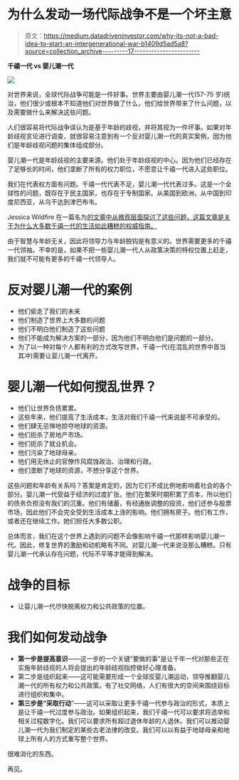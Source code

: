 # 为什么发动一场代际战争不是一个坏主意

> 原文：<https://medium.datadriveninvestor.com/why-its-not-a-bad-idea-to-start-an-intergenerational-war-b1409d5ad5a8?source=collection_archive---------17----------------------->

**千禧一代 vs 婴儿潮一代**

![](img/8c87c29b91fdd1e4bf72e6e8d4fce678.png)

对世界来说，全球代际战争可能是一件好事。世界主要由婴儿潮一代(57-75 岁)统治，他们很少或根本不知道他们对世界做了什么，他们给世界带来了什么问题，以及需要做什么来解决这些问题。

人们很容易将代际战争误认为是基于年龄的歧视，并将其视为一件坏事。如果对年龄歧视言论进行调查，就很容易注意到有一个反对婴儿潮一代的真实案例，因为他们是年龄歧视问题的集体组成部分。

婴儿潮一代是年龄歧视的主要来源。他们处于年龄歧视的中心。因为他们已经存在了足够长的时间，他们垄断了所有的权力职位，不愿意让千禧一代进入这些职位。

我们在代表权方面有问题。千禧一代代表不足，婴儿潮一代代表过多。这是一个全球性的问题，既存在于民主国家，也存在于专制国家。从美国到欧洲，从中国到印度尼西亚，从乌干达到津巴布韦。

Jessica Wildfire 在一篇名为[的文章中从微观层面探讨了这些问题，这篇文章是关于为什么大多数千禧一代的生活如此糟糕的权威指南。](https://medium.com/datadriveninvestor/the-definitive-guide-to-why-life-is-terrible-for-millennials-130104f8b2df)

由于智慧与年龄无关，因此将领导力与年龄脱钩是有意义的。世界需要更多的千禧一代领袖。不幸的是，如果不把一些婴儿潮一代人从政策决策的特权位置上赶走，我们就不可能有更多的千禧一代领导人。

# **反对婴儿潮一代的案例**

*   他们偷走了我们的未来
*   他们制造了世界上大多数的问题
*   他们不明白他们制造了这些问题
*   他们不能成为解决方案的一部分，因为他们不明白他们是问题的一部分。
*   为了以一种对每个人都有利的方式改写世界，千禧一代(在混乱的世界中首当其冲)需要让婴儿潮一代离开。

# **婴儿潮一代如何搅乱世界？**

*   他们让世界负债累累。
*   这些年来，他们提高了生活成本，生活对我们千禧一代来说是不可承受的。
*   他们肆无忌惮地掠夺地球的资源。
*   他们扼杀了房地产市场。
*   他们扼杀了就业机会。
*   他们污染了地球母亲。
*   他们用无休止的官僚作风腐蚀政治、治理和行政。
*   他们垄断了地球的资源，不想分享这个世界。

这些问题和年龄有关系吗？答案是肯定的，因为它们不成比例地影响着社会的各个部分。婴儿潮一代受益于经济的过度扩张。他们在繁荣时期积累了资本，所以他们的债务负担没有我们的沉重。他们有储蓄，有经通胀调整的投资，他们还参与股票市场，因此他们不会完全受到生活成本上涨的影响。他们拥有房子。他们有工作，或者还在继续工作。她们担任大多数公职。

总体而言，我们在这个世界上遇到的问题不会像影响千禧一代那样影响婴儿潮一代。因此，修复世界的激励和动机略有不同。对婴儿潮一代来说没那么糟糕。只有婴儿潮一代承认存在问题，代际不平等才能得到解决。

# **战争的目标**

*   让婴儿潮一代尽快脱离权力和公共政策的位置。

# **我们如何发动战争**

*   **第一步是提高意识**——这一步的一个关键“要做的事”是让千年一代对那些正在实施年龄歧视的人将会提出的年龄歧视指控做好心理准备。
*   第二步是组织起来——这可能需要形成一个全球反婴儿潮运动，领导推翻婴儿潮一代的所有权力和公共政策。有了社交网络，人们有很大的空间来围绕目标进行组织和集中。
*   **第三步是“采取行动**”——这可以采取让更多千禧一代参与政治的形式，本质上是让千禧一代过度参与政治。如果组织起来，我们千禧一代可以要求将选举和相关过程数字化。我们可以要求所有超过退休年龄的人退休。我们可以推动婴儿潮一代为我们制定的某些古老法律的改变。我们可以以有益于地球母亲和地球上所有人的方式重写整个世界。

很难消化的东西。

再见。